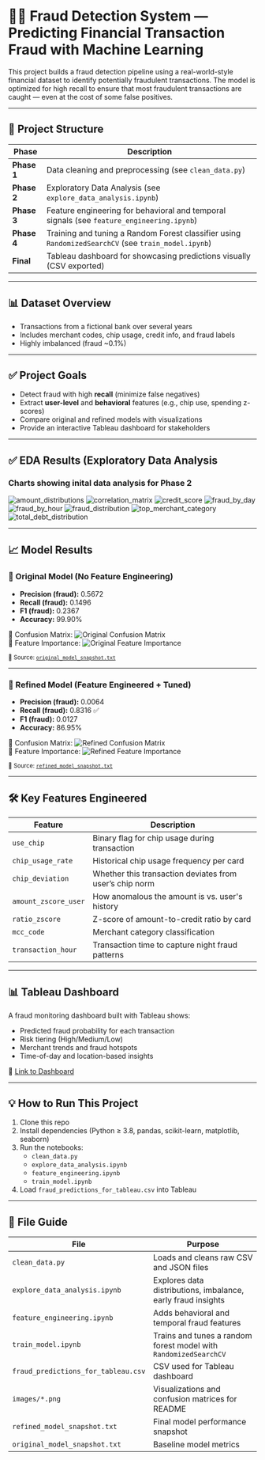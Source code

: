 # 🕵️‍♂️ Fraud Detection System — Predicting Financial Transaction Fraud with Machine Learning

This project builds a fraud detection pipeline using a real-world-style financial dataset to identify potentially fraudulent transactions. The model is optimized for high recall to ensure that most fraudulent transactions are caught — even at the cost of some false positives.

---

## 📁 Project Structure

| Phase | Description |
|-------|-------------|
| **Phase 1** | Data cleaning and preprocessing (see `clean_data.py`) |
| **Phase 2** | Exploratory Data Analysis (see `explore_data_analysis.ipynb`) |
| **Phase 3** | Feature engineering for behavioral and temporal signals (see `feature_engineering.ipynb`) |
| **Phase 4** | Training and tuning a Random Forest classifier using `RandomizedSearchCV` (see `train_model.ipynb`) |
| **Final**  | Tableau dashboard for showcasing predictions visually (CSV exported)

---

## 📊 Dataset Overview

- Transactions from a fictional bank over several years
- Includes merchant codes, chip usage, credit info, and fraud labels
- Highly imbalanced (fraud ~0.1%)

---

## ✅ Project Goals

- Detect fraud with high **recall** (minimize false negatives)
- Extract **user-level** and **behavioral** features (e.g., chip use, spending z-scores)
- Compare original and refined models with visualizations
- Provide an interactive Tableau dashboard for stakeholders

---

## ✅ EDA Results (Exploratory Data Analysis

### Charts showing inital data analysis for Phase 2
![amount_distributions](./outputs/eda_results/amount_distributions.png)
![correlation_matrix](./outputs/eda_results/correlation_matrix.png)
![credit_score](./outputs/eda_results/credit_score.png)
![fraud_by_day](./outputs/eda_results/fraud_by_day.png)
![fraud_by_hour](./outputs/eda_results/fraud_by_hour.png)
![fraud_distribution](./outputs/eda_results/fraud_distribution.png)
![top_merchant_category](./outputs/eda_results/top_merchant_category.png)
![total_debt_distribution](./outputs/eda_results/total_debt_distribution.png)

---

## 📈 Model Results

### 🔹 Original Model (No Feature Engineering)
- **Precision (fraud):** 0.5672  
- **Recall (fraud):** 0.1496  
- **F1 (fraud):** 0.2367  
- **Accuracy:** 99.90%

📌 Confusion Matrix:
![Original Confusion Matrix](./outputs/train_model_result/original_model_confusion_matrix.png)  
📌 Feature Importance:
![Original Feature Importance](./outputs/train_model_result/original_model_feature_importance.png)

<sub>📄 Source: [`original_model_snapshot.txt`](./outputs/train_model_result/original_model_snapshot.txt)</sub>

---

### 🔹 Refined Model (Feature Engineered + Tuned)
- **Precision (fraud):** 0.0064  
- **Recall (fraud):** 0.8316 ✅  
- **F1 (fraud):** 0.0127  
- **Accuracy:** 86.95%

📌 Confusion Matrix:
![Refined Confusion Matrix](./outputs/train_model_result/refined_model_confusion_matrix.png)  
📌 Feature Importance:
![Refined Feature Importance](./outputs/train_model_result/refined_model_feature_importance.png)

<sub>📄 Source: [`refined_model_snapshot.txt`](./outputs/train_model_result/refined_model_snapshot.txt)</sub>

---

## 🛠 Key Features Engineered

| Feature | Description |
|--------|-------------|
| `use_chip` | Binary flag for chip usage during transaction |
| `chip_usage_rate` | Historical chip usage frequency per card |
| `chip_deviation` | Whether this transaction deviates from user’s chip norm |
| `amount_zscore_user` | How anomalous the amount is vs. user's history |
| `ratio_zscore` | Z-score of amount-to-credit ratio by card |
| `mcc_code` | Merchant category classification |
| `transaction_hour` | Transaction time to capture night fraud patterns |

---

## 📊 Tableau Dashboard

A fraud monitoring dashboard built with Tableau shows:
- Predicted fraud probability for each transaction
- Risk tiering (High/Medium/Low)
- Merchant trends and fraud hotspots
- Time-of-day and location-based insights

📎 [Link to Dashboard](https://public.tableau.com/)

---

## 💡 How to Run This Project

1. Clone this repo
2. Install dependencies (Python ≥ 3.8, pandas, scikit-learn, matplotlib, seaborn)
3. Run the notebooks:
   - `clean_data.py`
   - `explore_data_analysis.ipynb`
   - `feature_engineering.ipynb`
   - `train_model.ipynb`
4. Load `fraud_predictions_for_tableau.csv` into Tableau

---

## 📁 File Guide

| File | Purpose |
|------|---------|
| `clean_data.py` | Loads and cleans raw CSV and JSON files |
| `explore_data_analysis.ipynb` | Explores data distributions, imbalance, early fraud insights |
| `feature_engineering.ipynb` | Adds behavioral and temporal fraud features |
| `train_model.ipynb` | Trains and tunes a random forest model with `RandomizedSearchCV` |
| `fraud_predictions_for_tableau.csv` | CSV used for Tableau dashboard |
| `images/*.png` | Visualizations and confusion matrices for README |
| `refined_model_snapshot.txt` | Final model performance snapshot |
| `original_model_snapshot.txt` | Baseline model metrics |

